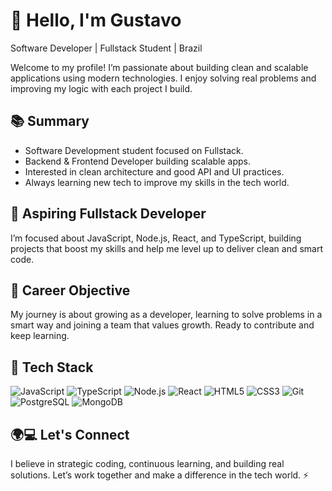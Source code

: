 # 👋 Hello, I'm Gustavo

Software Developer | Fullstack Student | Brazil

Welcome to my profile! I’m passionate about building clean and scalable applications using modern technologies. I enjoy solving real problems and improving my logic with each project I build.

## 📚 Summary

- Software Development student focused on Fullstack.
- Backend & Frontend Developer building scalable apps.
- Interested in clean architecture and good API and UI practices.
- Always learning new tech to improve my skills in the tech world.

## 🚀 Aspiring Fullstack Developer
I’m focused about JavaScript, Node.js, React, and TypeScript, building projects that boost my skills and help me level up to deliver clean and smart code.

## 🎯 Career Objective
My journey is about growing as a developer, learning to solve problems in a smart way and joining a team that values growth. Ready to contribute and keep learning.

## 🚀 Tech Stack

![JavaScript](https://img.shields.io/badge/-JavaScript-F7DF1E?style=for-the-badge&logo=javascript&logoColor=000)
![TypeScript](https://img.shields.io/badge/-TypeScript-3178C6?style=for-the-badge&logo=typescript&logoColor=fff)
![Node.js](https://img.shields.io/badge/-Node.js-339933?style=for-the-badge&logo=node.js&logoColor=fff)
![React](https://img.shields.io/badge/-React-61DAFB?style=for-the-badge&logo=react&logoColor=000)
![HTML5](https://img.shields.io/badge/-HTML5-E34F26?style=for-the-badge&logo=html5&logoColor=fff)
![CSS3](https://img.shields.io/badge/-CSS3-1572B6?style=for-the-badge&logo=css3&logoColor=fff)
![Git](https://img.shields.io/badge/-Git-F05032?style=for-the-badge&logo=git&logoColor=fff)
![PostgreSQL](https://img.shields.io/badge/-PostgreSQL-336791?style=for-the-badge&logo=postgresql&logoColor=fff)
![MongoDB](https://img.shields.io/badge/-MongoDB-47A248?style=for-the-badge&logo=mongodb&logoColor=fff)

## 🌍💻 Let's Connect

I believe in strategic coding, continuous learning, and building real solutions. Let’s work together and make a difference in the tech world. ⚡
